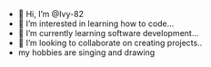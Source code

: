 - 👋 Hi, I’m @Ivy-82
- 👀 I’m interested in learning how to code...
- 🌱 I’m currently learning software development...
- 💞️ I’m looking to collaborate on creating projects..
- my hobbies are singing and drawing
<!----
Ivy-82/Ivy-82 is a ✨ special ✨ repository because its `README.md` (de file) appears on your GitHub profile.
You can click the Preview link to take a look at your changes
--->
